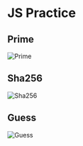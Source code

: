 # JS Practice

## Prime

![Prime](static/img/Prime.png)

## Sha256

![Sha256](static/img/Sha256.png)

## Guess

![Guess](static/img/Guess.png)